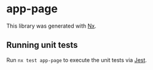 # app-page

This library was generated with [Nx](https://nx.dev).

## Running unit tests

Run `nx test app-page` to execute the unit tests via [Jest](https://jestjs.io).
